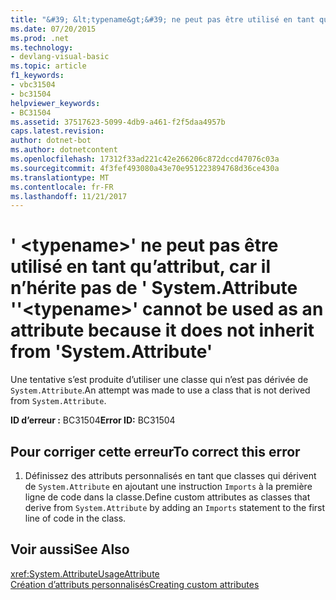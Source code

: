 ```yaml
---
title: "&#39; &lt;typename&gt;&#39; ne peut pas être utilisé en tant qu’attribut, car il n’hérite pas de &#39; System.Attribute &#39;"
ms.date: 07/20/2015
ms.prod: .net
ms.technology:
- devlang-visual-basic
ms.topic: article
f1_keywords:
- vbc31504
- bc31504
helpviewer_keywords:
- BC31504
ms.assetid: 37517623-5099-4db9-a461-f2f5daa4957b
caps.latest.revision: 
author: dotnet-bot
ms.author: dotnetcontent
ms.openlocfilehash: 17312f33ad221c42e266206c872dccd47076c03a
ms.sourcegitcommit: 4f3fef493080a43e70e951223894768d36ce430a
ms.translationtype: MT
ms.contentlocale: fr-FR
ms.lasthandoff: 11/21/2017
---
```

# <a name="39lttypenamegt39-cannot-be-used-as-an-attribute-because-it-does-not-inherit-from-39systemattribute39"></a><span data-ttu-id="1dc68-102">&#39; &lt;typename&gt;&#39; ne peut pas être utilisé en tant qu’attribut, car il n’hérite pas de &#39; System.Attribute &#39;</span><span class="sxs-lookup"><span data-stu-id="1dc68-102">&#39;&lt;typename&gt;&#39; cannot be used as an attribute because it does not inherit from &#39;System.Attribute&#39;</span></span>
<span data-ttu-id="1dc68-103">Une tentative s’est produite d’utiliser une classe qui n’est pas dérivée de `System.Attribute`.</span><span class="sxs-lookup"><span data-stu-id="1dc68-103">An attempt was made to use a class that is not derived from `System.Attribute`.</span></span>  
  
 <span data-ttu-id="1dc68-104">**ID d’erreur :** BC31504</span><span class="sxs-lookup"><span data-stu-id="1dc68-104">**Error ID:** BC31504</span></span>  
  
## <a name="to-correct-this-error"></a><span data-ttu-id="1dc68-105">Pour corriger cette erreur</span><span class="sxs-lookup"><span data-stu-id="1dc68-105">To correct this error</span></span>  
  
1.  <span data-ttu-id="1dc68-106">Définissez des attributs personnalisés en tant que classes qui dérivent de `System.Attribute` en ajoutant une instruction `Imports` à la première ligne de code dans la classe.</span><span class="sxs-lookup"><span data-stu-id="1dc68-106">Define custom attributes as classes that derive from `System.Attribute` by adding an `Imports` statement to the first line of code in the class.</span></span>  
  
## <a name="see-also"></a><span data-ttu-id="1dc68-107">Voir aussi</span><span class="sxs-lookup"><span data-stu-id="1dc68-107">See Also</span></span>  
 <xref:System.AttributeUsageAttribute>  
 [<span data-ttu-id="1dc68-108">Création d’attributs personnalisés</span><span class="sxs-lookup"><span data-stu-id="1dc68-108">Creating custom attributes</span></span>](~/docs/visual-basic/programming-guide/concepts/attributes/creating-custom-attributes.md)
